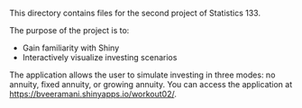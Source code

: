 This directory contains files for the second project of Statistics 133.

The purpose of the project is to:
* Gain familiarity with Shiny
* Interactively visualize investing scenarios

The application allows the user to simulate investing in three modes: no annuity, fixed annuity, or growing annuity. You can access the application at https://bveeramani.shinyapps.io/workout02/.
